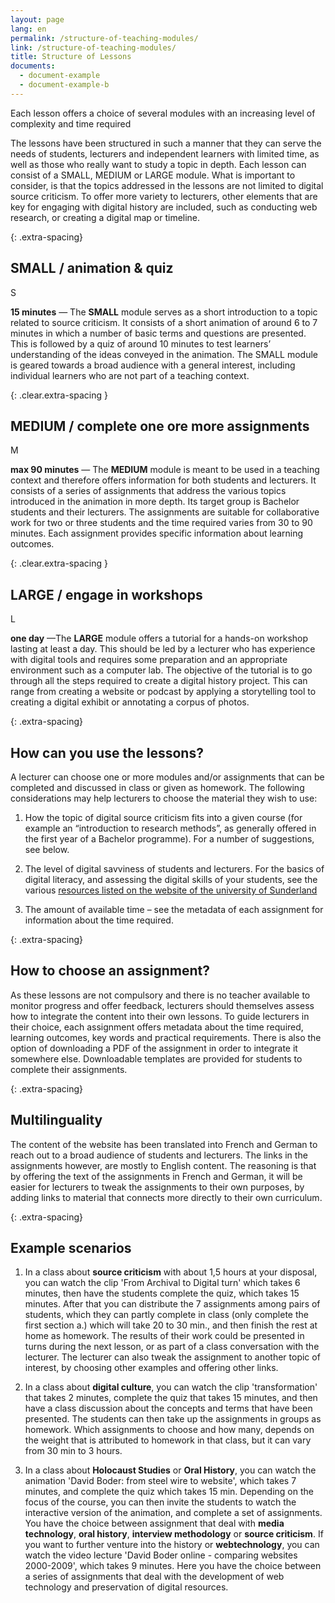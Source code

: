 ```yaml
---
layout: page
lang: en
permalink: /structure-of-teaching-modules/
link: /structure-of-teaching-modules/
title: Structure of Lessons
documents:
  - document-example
  - document-example-b
---
```


Each lesson offers a choice of several modules with an increasing level of complexity and time required

<!-- more -->


The lessons have been structured in such a manner that they can serve the needs of students, lecturers and independent learners with limited time, as well as those who really want to study a topic in depth. Each lesson can consist of a SMALL, MEDIUM or LARGE module.
What is important to consider, is that the topics addressed in the lessons are not limited to digital source criticism. To offer more variety to lecturers, other elements that are key for engaging with digital history are included, such as conducting web research, or creating a digital map or timeline. 


{: .extra-spacing}
## SMALL / animation & quiz

<div class='component--size big float-left mr-3 ml-2 mt-2 mb-2'>S</div>

**15 minutes** &mdash; The **SMALL** module serves as a short introduction to a topic related to source criticism. It consists of a short animation of around 6 to 7 minutes in which a number of basic terms and questions are presented. This is followed by a quiz of around 10 minutes to test learners’ understanding of the ideas conveyed in the animation. The SMALL module is geared towards a broad audience with a general interest, including individual learners who are not part of a teaching context.

{: .clear.extra-spacing }
## MEDIUM / complete one ore more assignments

<div class='component--size big size-medium float-left mr-3 ml-2 mt-2 mb-2'>M</div>

**max 90 minutes** &mdash; The **MEDIUM** module is meant to be used in a teaching context and therefore offers information for both students and lecturers. It consists of a series of assignments that address the various topics introduced in the animation in more depth. Its target group is Bachelor students and their lecturers. The assignments are suitable for collaborative work for two or three students and the time required varies from 30 to 90 minutes. Each assignment provides specific information about learning outcomes.

{: .clear.extra-spacing }
## LARGE / engage in workshops

<div class='component--size big size-large float-left mr-3 ml-2 mt-2 mb-2'>L</div>


**one day** &mdash;The **LARGE** module offers a tutorial for a hands-on workshop lasting at least a day. This should be led by a lecturer who has experience with digital tools and requires some preparation and an appropriate environment such as a computer lab. The objective of the tutorial is to go through all the steps required to create a digital history project. This can range from creating a website or podcast by applying a storytelling tool to creating a digital exhibit or annotating a corpus of photos.

{: .extra-spacing}
## How can you use the lessons?

A lecturer can choose one or more modules and/or assignments that can be completed and discussed in class or given as homework. The following considerations may help lecturers to choose the material they wish to use:

1. How the topic of digital source criticism fits into a given course (for example an “introduction to research methods”, as generally offered in the first year of a Bachelor programme). For a number of suggestions, see below. 

2. The level of digital savviness of students and lecturers. For the basics of digital literacy, and assessing the digital skills of your students, see the various [resources listed on the website of the university of Sunderland](https://canvas.sunderland.ac.uk/courses/3/pages/digital-literacy) 

3. The amount of available time – see the metadata of each assignment for information about the time required.

{: .extra-spacing}
## How to choose an assignment?

As these lessons are not compulsory and there is no teacher available to monitor progress and offer feedback, lecturers should themselves assess how to integrate the content into their own lessons. To guide lecturers in their choice, each assignment offers metadata about the time required, learning outcomes, key words and practical requirements. There is also the option of downloading a PDF of the assignment in order to integrate it somewhere else. Downloadable templates are provided for students to complete their assignments.


{: .extra-spacing}
## Multilinguality

The content of the website has been translated into French and German to reach out to a broad audience of students and lecturers. The links in the assignments however, are mostly to English content. The reasoning is that by offering the text of the assignments in French and German, it will be easier for lecturers to tweak the assignments to their own purposes, by adding links to material that connects more directly to their own curriculum. 


{: .extra-spacing}
## Example scenarios

1. In a class about **source criticism** with about 1,5 hours at your disposal, you can watch the clip 'From Archival to Digital turn' which takes 6 minutes, then have the students complete the quiz, which takes 15 minutes. After that you can distribute the 7 assignments among pairs of students, which they can partly complete in class (only complete the first section a.) which will take 20 to 30 min., and then finish the rest at home as homework. The results of their work could be presented in turns during the next lesson, or as part of a class conversation with the lecturer. The lecturer can also tweak the assignment to another topic of interest, by choosing other examples and offering other links. 

2. In a class about **digital culture**, you can watch the clip 'transformation' that takes 2 minutes, complete the quiz that takes 15 minutes, and then have a class discussion about the concepts and terms that have been presented. The students can then take up the assignments in groups as homework. Which assignments to choose and how many, depends on the weight that is attributed to homework in that class, but it can vary from 30 min to 3 hours. 

3. In a class about **Holocaust Studies** or **Oral History**, you can watch the animation 'David Boder: from steel wire to website', which takes 7 minutes, and complete the quiz which takes 15 min. Depending on the focus of the course, you can then invite the students to watch the interactive version of the animation, and complete a set of assignments. You have the choice between assignment that deal with **media technology**, **oral history**, **interview methodology** or **source criticism**. If you want to further venture into the history or **webtechnology**, you can watch the video lecture 'David Boder online - comparing websites 2000-2009', which takes 9 minutes. Here you have the choice between a series of assignments that deal with the development of web technology and preservation of digital resources.
